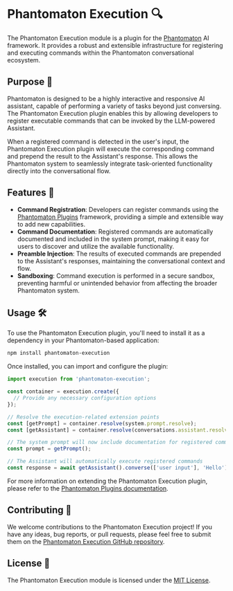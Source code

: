 # Phantomaton Execution 🔍

The Phantomaton Execution module is a plugin for the [Phantomaton](https://github.com/phantomaton-ai/phantomaton) AI framework. It provides a robust and extensible infrastructure for registering and executing commands within the Phantomaton conversational ecosystem.

## Purpose 🎯

Phantomaton is designed to be a highly interactive and responsive AI assistant, capable of performing a variety of tasks beyond just conversing. The Phantomaton Execution plugin enables this by allowing developers to register executable commands that can be invoked by the LLM-powered Assistant.

When a registered command is detected in the user's input, the Phantomaton Execution plugin will execute the corresponding command and prepend the result to the Assistant's response. This allows the Phantomaton system to seamlessly integrate task-oriented functionality directly into the conversational flow.

## Features 🔧

- **Command Registration**: Developers can register commands using the [Phantomaton Plugins](https://github.com/phantomaton-ai/phantomaton-plugins) framework, providing a simple and extensible way to add new capabilities.
- **Command Documentation**: Registered commands are automatically documented and included in the system prompt, making it easy for users to discover and utilize the available functionality.
- **Preamble Injection**: The results of executed commands are prepended to the Assistant's responses, maintaining the conversational context and flow.
- **Sandboxing**: Command execution is performed in a secure sandbox, preventing harmful or unintended behavior from affecting the broader Phantomaton system.

## Usage 🛠️

To use the Phantomaton Execution plugin, you'll need to install it as a dependency in your Phantomaton-based application:

```bash
npm install phantomaton-execution
```

Once installed, you can import and configure the plugin:

```javascript
import execution from 'phantomaton-execution';

const container = execution.create({
  // Provide any necessary configuration options
});

// Resolve the execution-related extension points
const [getPrompt] = container.resolve(system.prompt.resolve);
const [getAssistant] = container.resolve(conversations.assistant.resolve);

// The system prompt will now include documentation for registered commands
const prompt = getPrompt();

// The Assistant will automatically execute registered commands
const response = await getAssistant().converse(['user input'], 'Hello');
```

For more information on extending the Phantomaton Execution plugin, please refer to the [Phantomaton Plugins documentation](https://github.com/phantomaton-ai/phantomaton-plugins#readme).

## Contributing 🤝

We welcome contributions to the Phantomaton Execution project! If you have any ideas, bug reports, or pull requests, please feel free to submit them on the [Phantomaton Execution GitHub repository](https://github.com/phantomaton-ai/phantomaton-execution).

## License 📜

The Phantomaton Execution module is licensed under the [MIT License](LICENSE).